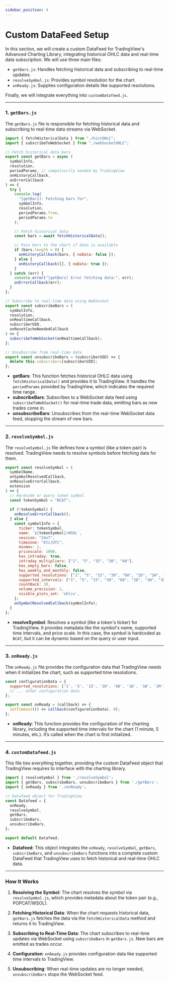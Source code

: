 ```yaml
---
sidebar_position: 4
---
```


# Custom DataFeed Setup

In this section, we will create a custom DataFeed for TradingView's Advanced Charting Library, integrating historical OHLC data and real-time data subscription. We will use three main files:

- `getBars.js`: Handles fetching historical data and subscribing to real-time updates.
- `resolveSymbol.js`: Provides symbol resolution for the chart.
- `onReady.js`: Supplies configuration details like supported resolutions.
  
Finally, we will integrate everything into `customDatafeed.js`.

---

### 1. `getBars.js`

The `getBars.js` file is responsible for fetching historical data and subscribing to real-time data streams via WebSocket.

```javascript
import { fetchHistoricalData } from "./histOHLC";
import { subscribeToWebSocket } from "./webSocketOHLC";

// Fetch historical data bars
export const getBars = async (
  symbolInfo,
  resolution,
  periodParams, // compulsorily needed by TradingView
  onHistoryCallback,
  onErrorCallback
) => {
  try {
    console.log(
      "[getBars]: Fetching bars for",
      symbolInfo,
      resolution,
      periodParams.from,
      periodParams.to
    );

    // Fetch historical data
    const bars = await fetchHistoricalData();

    // Pass bars to the chart if data is available
    if (bars.length > 0) {
      onHistoryCallback(bars, { noData: false });
    } else {
      onHistoryCallback([], { noData: true });
    }
  } catch (err) {
    console.error("[getBars] Error fetching data:", err);
    onErrorCallback(err);
  }
};

// Subscribe to real-time data using WebSocket
export const subscribeBars = (
  symbolInfo,
  resolution,
  onRealtimeCallback,
  subscriberUID,
  onResetCacheNeededCallback
) => {
  subscribeToWebSocket(onRealtimeCallback);
};

// Unsubscribe from real-time data
export const unsubscribeBars = (subscriberUID) => {
  delete this.subscribers[subscriberUID];
};
```

- **getBars**: This function fetches historical OHLC data using `fetchHistoricalData()` and provides it to TradingView. It handles the `periodParams` provided by TradingView, which indicates the required time range.
- **subscribeBars**: Subscribes to a WebSocket data feed using `subscribeToWebSocket()` for real-time trade data, emitting bars as new trades come in.
- **unsubscribeBars**: Unsubscribes from the real-time WebSocket data feed, stopping the stream of new bars.

---

### 2. `resolveSymbol.js`

The `resolveSymbol.js` file defines how a symbol (like a token pair) is resolved. TradingView needs to resolve symbols before fetching data for them.

```javascript
export const resolveSymbol = (
  symbolName,
  onSymbolResolvedCallback,
  onResolveErrorCallback,
  extension
) => {
  // Hardcode or query token symbol 
  const tokenSymbol = "BCAT";
  
  if (!tokenSymbol) {
    onResolveErrorCallback();
  } else {
    const symbolInfo = {
      ticker: tokenSymbol,
      name: `${tokenSymbol}/WSOL`,
      session: "24x7",
      timezone: "Etc/UTC",
      minmov: 1,
      pricescale: 1000,
      has_intraday: true,
      intraday_multipliers: ["1", "5", "15", "30", "60"],
      has_empty_bars: false,
      has_weekly_and_monthly: false,
      supported_resolutions: ["1", "5", "15", "30", "60", "1D", "1W", "1M"],
      supported_intervals: ["1", "5", "15", "30", "60", "1D", "1W", "1M"],
      countBack: 30,
      volume_precision: 2,
      visible_plots_set: 'ohlcv',
    };
    onSymbolResolvedCallback(symbolInfo);
  }
};
```

- **resolveSymbol**: Resolves a symbol (like a token's ticker) for TradingView. It provides metadata like the symbol's name, supported time intervals, and price scale. In this case, the symbol is hardcoded as `BCAT`, but it can be dynamic based on the query or user input.

---

### 3. `onReady.js`

The `onReady.js` file provides the configuration data that TradingView needs when it initializes the chart, such as supported time resolutions.

```javascript
const configurationData = {
  supported_resolutions: ['1', '5', '15', '30', '60', '1D', '1W', '1M'],
  // ... other configuration data
};

export const onReady = (callback) => {
  setTimeout(() => callback(configurationData), 0);
};
```

- **onReady**: This function provides the configuration of the charting library, including the supported time intervals for the chart (1 minute, 5 minutes, etc.). It’s called when the chart is first initialized.

---

### 4. `customDatafeed.js`

This file ties everything together, providing the custom DataFeed object that TradingView requires to interface with the charting library.

```javascript
import { resolveSymbol } from './resolveSymbol';
import { getBars, subscribeBars, unsubscribeBars } from './getBars';
import { onReady } from './onReady';

// Datafeed object for TradingView
const Datafeed = {
  onReady,
  resolveSymbol,
  getBars,
  subscribeBars, 
  unsubscribeBars,
};

export default Datafeed;
```

- **Datafeed**: This object integrates the `onReady`, `resolveSymbol`, `getBars`, `subscribeBars`, and `unsubscribeBars` functions into a complete custom DataFeed that TradingView uses to fetch historical and real-time OHLC data.

---

### How It Works

1. **Resolving the Symbol**: The chart resolves the symbol via `resolveSymbol.js`, which provides metadata about the token pair (e.g., POPCAT/WSOL).
   
2. **Fetching Historical Data**: When the chart requests historical data, `getBars.js` fetches the data via the `fetchHistoricalData` method and returns it to TradingView.

3. **Subscribing to Real-Time Data**: The chart subscribes to real-time updates via WebSocket using `subscribeBars` in `getBars.js`. New bars are emitted as trades occur.

4. **Configuration**: `onReady.js` provides configuration data like supported time intervals to TradingView.

5. **Unsubscribing**: When real-time updates are no longer needed, `unsubscribeBars` stops the WebSocket feed.

